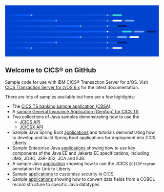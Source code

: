 ![](https://raw.githubusercontent.com/cicsdev/.github/main/profile/ibm-cics-on-github-lead-banner.svg)

## Welcome to CICS® on GitHub

Sample code for use with IBM CICS® Transaction Server for z/OS. Visit [CICS Transaction Server for z/OS 6.x](https://www.ibm.com/docs/cics-ts/6.x) for the latest documentation.

There are lots of samples available but here are a few highlights:

- The [CICS TS banking sample application (CBSA)](https://github.com/cicsdev/cics-banking-sample-application-cbsa) 
- A [sample General Insurance Application (GenApp) for CICS TS](https://github.com/cicsdev/cics-genapp)
- Two collections of Java samples demonstrating how to use the
  * [JCICS API](https://github.com/cicsdev/cics-java-jcics-samples)
  * [JCICSX API](https://github.com/cicsdev/cics-java-jcicsx-samples)
- Sample Java Spring Boot [applications](https://github.com/search?q=topic%3Aspring-boot+org%3Acicsdev&type=repositories) and tutorials demonstrating how to develop and build Spring Boot applications for deployment into CICS Liberty 
- Sample Enterprise Java [applications](https://github.com/search?q=topic%3Ajavaee+org%3Acicsdev&type=repositories) showing how to use key components of the Java EE and Jakarta EE specifications, including JMS, JDBC, JSR-352, JCA and EJB. 
- A sample Java [application](https://github.com/cicsdev/cics-java-liberty-link) showing how to use the JCICS `@CICSProgram` annotation for Link to Liberty.
- Sample [applications](https://github.com/search?q=topic%3Asecurity+org%3Acicsdev&type=repositories) to customise security in CICS.
- Sample [applications](https://github.com/search?q=topic%3Arecord-generator+org%3Acicsdev&type=repositories) showing how to convert data fields from a COBOL record structure to specific Java datatypes.
